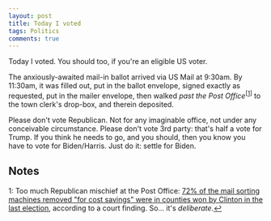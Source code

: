 ```yaml
---
layout: post
title: Today I voted
tags: Politics
comments: true
---
```


Today I voted.  You should too, if you're an eligible US voter.  

The anxiously-awaited mail-in ballot arrived via US Mail at 9:30am.  By 11:30am, it was
filled out, put in the ballot envelope, signed exactly as requested, put in the mailer
envelope, then walked _past the Post Office_<sup id="fn1a">[[1](#fn1)]</sup> to the town
clerk's drop-box, and therein deposited.  

Please don't vote Republican.  Not for any imaginable office, not under any conceivable
circumstance.  Please don't vote 3rd party: that's half a vote for Trump.  If you think he
needs to go, and you should, then you know you have to vote for Biden/Harris.  Just do
it: settle for Biden.  

## Notes  

<a id="fn1">1</a>: Too much Republican mischief at the Post Office: [72% of the mail sorting machines removed "for cost savings" were in counties won by Clinton in the last election](https://www.huffpost.com/entry/postmaster-dejoy-sorting-machines-stripped-for-parts_n_5f6d71d5c5b64deddeeb9107), according to a court finding.  So... it's _deliberate_.[↩](#fn1a)
